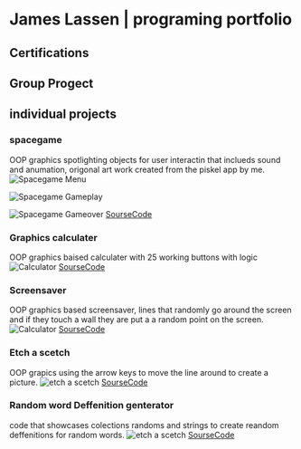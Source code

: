 # James Lassen | programing portfolio

## Certifications

## Group Progect

## individual projects

### spacegame
OOP graphics spotlighting objects for user interactin that inclueds sound and anumation, origonal art work created from the piskel app by me.
![Spacegame Menu](https://github.com/Jameslassen1/programing1b2/blob/main/images/Spacegame%20startscreen.png?raw=true)









![Spacegame Gameplay](https://github.com/Jameslassen1/programing1b2/blob/main/images/Spacegame%20gameplay.png?raw=true)

![Spacegame Gameover](https://github.com/Jameslassen1/programing1b2/blob/main/images/spacegame%20Gameover.png?raw=true)
[SourseCode](https://github.com/Jameslassen1/programing1b2/blob/main/src/Spacegame.zip)

### Graphics calculater
OOP graphics baised calculater with 25 working buttons with logic
![Calculator](https://github.com/Jameslassen1/programing1b2/blob/main/images/calculator.png)
[SourseCode](https://github.com/Jameslassen1/programing1b2/blob/main/src/calculator.zip)

### Screensaver
OOP graphics based screensaver, lines that randomly go around the screen and if they touch a wall they are put a a random point on the screen.
![Calculator](https://github.com/Jameslassen1/programing1b2/blob/main/images/Screensaver.png)
[SourseCode](https://github.com/Jameslassen1/programing1b2/blob/main/src/screensaver.zip)

### Etch a scetch
OOP grapics using the arrow keys to move the line around to create a picture.
![etch a scetch](https://github.com/Jameslassen1/programing1b2/blob/main/images/EAS.png)
[SourseCode](https://github.com/Jameslassen1/programing1b2/blob/main/src/etchASketch.zip)

### Random word Deffenition genterator
code that showcases colections randoms and strings to create reandom deffenitions for random words.
![etch a scetch](https://github.com/Jameslassen1/programing1b2/blob/main/images/WordDef.png)
[SourseCode](https://github.com/Jameslassen1/programing1b2/blob/main/src/main.py)

